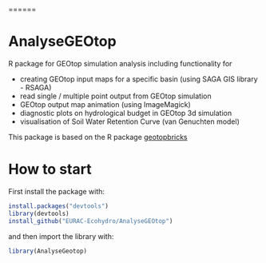 
======
# AnalyseGEOtop
R package for GEOtop simulation analysis including functionality for
* creating GEOtop input maps for a specific basin (using SAGA GIS library - RSAGA)
* read single / multiple point output from GEOtop simulation 
* GEOtop output map animation (using ImageMagick)
* diagnostic plots on hydrological budget in GEOtop 3d simulation
* visualisation of Soil Water Retention Curve (van Genuchten model)

This package is based on the R package [geotopbricks](https://github.com/ecor/geotopbricks)

# How to start

First install the package with:

```R
install.packages("devtools")
library(devtools)
install_github("EURAC-Ecohydro/AnalyseGEOtop")
```

and then import the library with:

```R
library(AnalyseGeotop)
```
